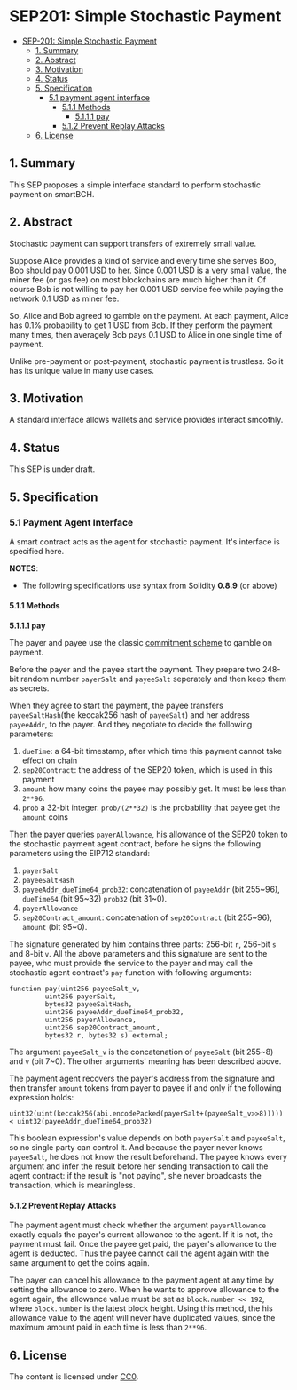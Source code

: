 # SEP201: Simple Stochastic Payment

* [SEP-201: Simple Stochastic Payment](sep-201.md#simple-stochastic-payment)
  * [1. Summary](sep-201.md#1--summary)
  * [2. Abstract](sep-201.md#2--abstract)
  * [3. Motivation](sep-201.md#3--motivation)
  * [4. Status](sep-201.md#4--status)
  * [5. Specification](sep-201.md#5--specification)
    * [5.1 payment agent interface](sep-201.md#51-payment-agent-interface)
      * [5.1.1 Methods](sep-201.md#511-methods)
        * [5.1.1.1 pay](sep-201.md#5111-pay)
      * [5.1.2 Prevent Replay Attacks](sep-201.md#512-prevent-replay-attacks)
  * [6. License](sep-201.md#6-license)

## 1.  Summary

This SEP proposes a simple interface standard to perform stochastic payment on smartBCH.

## 2.  Abstract

Stochastic payment can support transfers of extremely small value.

Suppose Alice provides a kind of service and every time she serves Bob, Bob should pay 0.001 USD to her. Since 0.001 USD is a very small value, the miner fee (or gas fee) on most blockchains are much higher than it. Of course Bob is not willing to pay her 0.001 USD service fee while paying the network 0.1 USD as miner fee.

So, Alice and Bob agreed to gamble on the payment. At each payment, Alice has 0.1% probability to get 1 USD from Bob. If they perform the payment many times, then averagely Bob pays 0.1 USD to Alice in one single time of payment.

Unlike pre-payment or post-payment, stochastic payment is trustless. So it has its unique value in many use cases.

## 3.  Motivation

A standard interface allows wallets and service provides interact smoothly. 

## 4.  Status

This SEP is under draft.

## 5.  Specification

### 5.1 Payment Agent Interface

A smart contract acts as the agent for stochastic payment. It's interface is specified here. 

**NOTES**:

* The following specifications use syntax from Solidity **0.8.9** \(or above\)

#### 5.1.1 Methods

**5.1.1.1 pay**

The payer and payee use the classic [commitment scheme](https://en.wikipedia.org/wiki/Commitment_scheme) to gamble on payment.

Before the payer and the payee start the payment. They prepare two 248-bit random number `payerSalt` and `payeeSalt` seperately and then keep them as secrets.

When they agree to start the payment, the payee transfers `payeeSaltHash`(the keccak256 hash of `payeeSalt`) and her address `payeeAddr`, to the payer. And they negotiate to decide the following parameters:

 1. `dueTime`: a 64-bit timestamp, after which time this payment cannot take effect on chain
 2. `sep20Contract`: the address of the SEP20 token, which is used in this payment
 3. `amount` how many coins the payee may possibly get. It must be less than `2**96`.
 4. `prob` a 32-bit integer. `prob/(2**32)` is the probability that payee get the `amount` coins

Then the payer queries `payerAllowance`, his allowance of the SEP20 token to the stochastic payment agent contract, before he signs the following parameters using the EIP712 standard:

 1. `payerSalt`
 2. `payeeSaltHash`
 3. `payeeAddr_dueTime64_prob32`: concatenation of `payeeAddr` (bit 255~96), `dueTime64` (bit 95~32) `prob32` (bit 31~0).
 4. `payerAllowance`
 5. `sep20Contract_amount`: concatenation of `sep20Contract` (bit 255~96), `amount` (bit 95~0).

The signature generated by him contains three parts: 256-bit `r`, 256-bit `s` and 8-bit `v`. All the above parameters and this signature are sent to the payee, who must provide the service to the payer and may call the stochastic agent contract's `pay` function with following arguments:

```text
function pay(uint256 payeeSalt_v,
	     uint256 payerSalt,
	     bytes32 payeeSaltHash,
	     uint256 payeeAddr_dueTime64_prob32, 
	     uint256 payerAllowance,
	     uint256 sep20Contract_amount,
	     bytes32 r, bytes32 s) external;
```

The argument `payeeSalt_v` is the concatenation of `payeeSalt` (bit 255~8) and `v` (bit 7~0). The other arguments' meaning has been described above.

The payment agent recovers the payer's address from the signature and then transfer `amount` tokens from payer to payee if and only if the following expression holds:

```
uint32(uint(keccak256(abi.encodePacked(payerSalt+(payeeSalt_v>>8))))) < uint32(payeeAddr_dueTime64_prob32)
```

This boolean expression's value depends on both `payerSalt` and `payeeSalt`, so no single party can control it. And because the payer never knows `payeeSalt`, he does not know the result beforehand. The payee knows every argument and infer the result before her sending transaction to call the agent contract: if the result is "not paying", she never broadcasts the transaction, which is meaningless.


#### 5.1.2 Prevent Replay Attacks

The payment agent must check whether the argument `payerAllowance` exactly equals the payer's current allowance to the agent. If it is not, the payment must fail. Once the payee get paid, the payer's allowance to the agent is deducted. Thus the payee cannot call the agent again with the same argument to get the coins again.

The payer can cancel his allowance to the payment agent at any time by setting the allowance to zero. When he wants to approve allowance to the agent again, the allowance value must be set as `block.number << 192`, where `block.number` is the latest block height. Using this method, the his allowance value to the agent will never have duplicated values, since the maximum amount paid in each time is less than `2**96`.

## 6. License

The content is licensed under [CC0](https://creativecommons.org/publicdomain/zero/1.0/).

